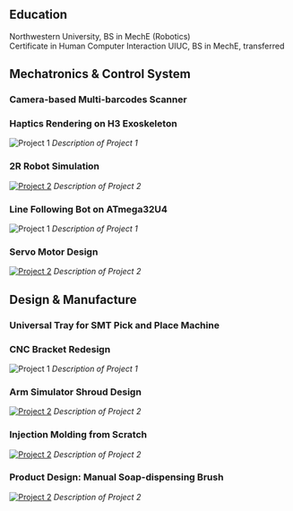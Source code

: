 ## Education
Northwestern University, BS in MechE (Robotics)    
Certificate in Human Computer Interaction 
UIUC, BS in MechE, transferred  

## Mechatronics & Control System

### Camera-based Multi-barcodes Scanner

### Haptics Rendering on H3 Exoskeleton
![Project 1](/path/to/image1.jpg)
*Description of Project 1*

### 2R Robot Simulation
[![Project 2](/path/to/video-thumbnail.jpg)](http://youtube.com/watch?v=VIDEO_ID)
*Description of Project 2*

### Line Following Bot on ATmega32U4 
![Project 1](/path/to/image1.jpg)
*Description of Project 1*

### Servo Motor Design
[![Project 2](/path/to/video-thumbnail.jpg)](http://youtube.com/watch?v=VIDEO_ID)
*Description of Project 2*

## Design & Manufacture

### Universal Tray for SMT Pick and Place Machine

### CNC Bracket Redesign
![Project 1](/path/to/image1.jpg)
*Description of Project 1*

### Arm Simulator Shroud Design
[![Project 2](/path/to/video-thumbnail.jpg)](http://youtube.com/watch?v=VIDEO_ID)
*Description of Project 2*

### Injection Molding from Scratch
[![Project 2](/path/to/video-thumbnail.jpg)](http://youtube.com/watch?v=VIDEO_ID)
*Description of Project 2*

### Product Design: Manual Soap-dispensing Brush
[![Project 2](/path/to/video-thumbnail.jpg)](http://youtube.com/watch?v=VIDEO_ID)
*Description of Project 2*

